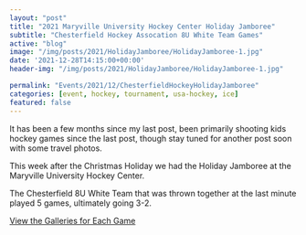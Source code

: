 ```yaml
---
layout: "post"
title: "2021 Maryville University Hockey Center Holiday Jamboree"
subtitle: "Chesterfield Hockey Assocation 8U White Team Games"
active: "blog"
image: "/img/posts/2021/HolidayJamboree/HolidayJamboree-1.jpg"
date: '2021-12-28T14:15:00+00:00'
header-img: "/img/posts/2021/HolidayJamboree/HolidayJamboree-1.jpg"

permalink: "Events/2021/12/ChesterfieldHockeyHolidayJamboree"
categories: [event, hockey, tournament, usa-hockey, ice]
featured: false
---
```


It has been a few months since my last post, been primarily shooting kids hockey games since the last post, though stay tuned for another post soon with some travel photos.

This week after the Christmas Holiday we had the Holiday Jamboree at the Maryville University Hockey Center. 

The Chesterfield 8U White Team that was thrown together at the last minute played 5 games, ultimately going 3-2. 

[View the Galleries for Each Game](https://photos.rainbowmarks.com/2021/Hockey/December-Holiday-Jamboree)






